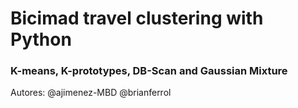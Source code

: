 # Bicimad travel clustering with Python
### K-means, K-prototypes, DB-Scan and Gaussian Mixture

Autores:
@ajimenez-MBD
@brianferrol
